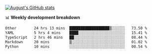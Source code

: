 
[![August's GitHub stats](https://github-readme-stats.vercel.app/api?username=zou-weidong&show_icons=true&theme=radical)](https://github.com/zou-weidong)


📊 **Weekly development breakdown**
<!--START_SECTION:waka-->

```txt
Other        24 hrs 13 mins  ██████████████████▒░░░░░░   73.50 %
YAML         5 hrs 4 mins    ████░░░░░░░░░░░░░░░░░░░░░   15.41 %
TypeScript   2 hrs 46 mins   ██░░░░░░░░░░░░░░░░░░░░░░░   08.44 %
Markdown     20 mins         ▒░░░░░░░░░░░░░░░░░░░░░░░░   01.02 %
Python       10 mins         ░░░░░░░░░░░░░░░░░░░░░░░░░   00.54 %
```

<!--END_SECTION:waka-->

